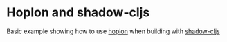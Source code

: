 # Hoplon and shadow-cljs

Basic example showing how to use [hoplon](https://github.com/hoplon/hoplon) when building with [shadow-cljs](https://github.com/thheller/shadow-cljs)
